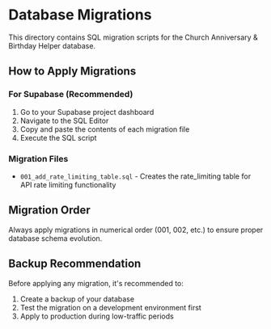 # Database Migrations

This directory contains SQL migration scripts for the Church Anniversary & Birthday Helper database.

## How to Apply Migrations

### For Supabase (Recommended)

1. Go to your Supabase project dashboard
2. Navigate to the SQL Editor
3. Copy and paste the contents of each migration file
4. Execute the SQL script

### Migration Files

- `001_add_rate_limiting_table.sql` - Creates the rate_limiting table for API rate limiting functionality

## Migration Order

Always apply migrations in numerical order (001, 002, etc.) to ensure proper database schema evolution.

## Backup Recommendation

Before applying any migration, it's recommended to:

1. Create a backup of your database
2. Test the migration on a development environment first
3. Apply to production during low-traffic periods
